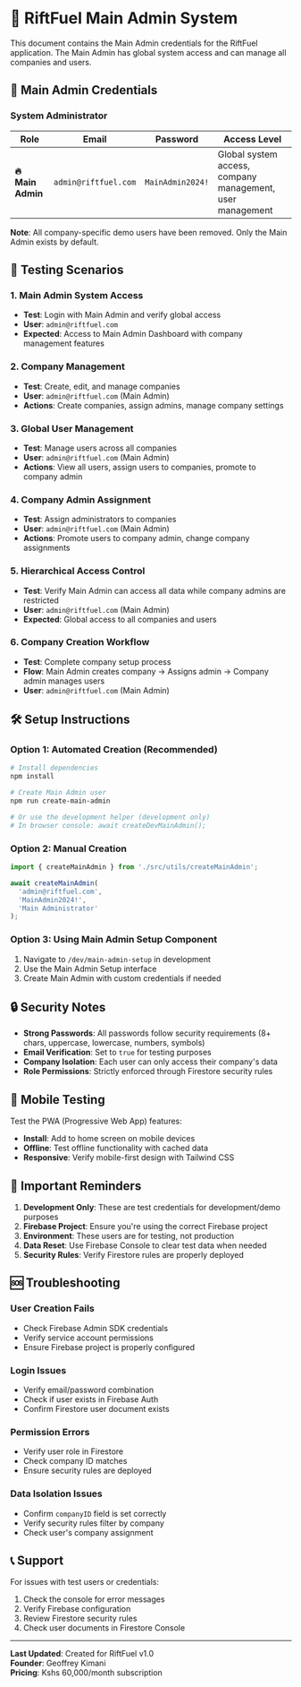 # 🚀 RiftFuel Main Admin System

This document contains the Main Admin credentials for the RiftFuel application. The Main Admin has global system access and can manage all companies and users.

## 🔐 Main Admin Credentials

### System Administrator

| Role | Email | Password | Access Level |
|------|-------|----------|--------------|
| **🔥 Main Admin** | `admin@riftfuel.com` | `MainAdmin2024!` | Global system access, company management, user management |

**Note**: All company-specific demo users have been removed. Only the Main Admin exists by default.

## 🎯 Testing Scenarios

### 1. Main Admin System Access
- **Test**: Login with Main Admin and verify global access
- **User**: `admin@riftfuel.com`
- **Expected**: Access to Main Admin Dashboard with company management features

### 2. Company Management
- **Test**: Create, edit, and manage companies
- **User**: `admin@riftfuel.com` (Main Admin)
- **Actions**: Create companies, assign admins, manage company settings

### 3. Global User Management
- **Test**: Manage users across all companies
- **User**: `admin@riftfuel.com` (Main Admin)
- **Actions**: View all users, assign users to companies, promote to company admin

### 4. Company Admin Assignment
- **Test**: Assign administrators to companies
- **User**: `admin@riftfuel.com` (Main Admin)
- **Actions**: Promote users to company admin, change company assignments

### 5. Hierarchical Access Control
- **Test**: Verify Main Admin can access all data while company admins are restricted
- **User**: `admin@riftfuel.com` (Main Admin)
- **Expected**: Global access to all companies and users

### 6. Company Creation Workflow
- **Test**: Complete company setup process
- **Flow**: Main Admin creates company → Assigns admin → Company admin manages users
- **User**: `admin@riftfuel.com` (Main Admin)

## 🛠️ Setup Instructions

### Option 1: Automated Creation (Recommended)
```bash
# Install dependencies
npm install

# Create Main Admin user
npm run create-main-admin

# Or use the development helper (development only)
# In browser console: await createDevMainAdmin();
```

### Option 2: Manual Creation
```javascript
import { createMainAdmin } from './src/utils/createMainAdmin';

await createMainAdmin(
  'admin@riftfuel.com',
  'MainAdmin2024!',
  'Main Administrator'
);
```

### Option 3: Using Main Admin Setup Component
1. Navigate to `/dev/main-admin-setup` in development
2. Use the Main Admin Setup interface
3. Create Main Admin with custom credentials if needed

## 🔒 Security Notes

- **Strong Passwords**: All passwords follow security requirements (8+ chars, uppercase, lowercase, numbers, symbols)
- **Email Verification**: Set to `true` for testing purposes
- **Company Isolation**: Each user can only access their company's data
- **Role Permissions**: Strictly enforced through Firestore security rules

## 📱 Mobile Testing

Test the PWA (Progressive Web App) features:
- **Install**: Add to home screen on mobile devices
- **Offline**: Test offline functionality with cached data
- **Responsive**: Verify mobile-first design with Tailwind CSS

## 🚨 Important Reminders

1. **Development Only**: These are test credentials for development/demo purposes
2. **Firebase Project**: Ensure you're using the correct Firebase project
3. **Environment**: These users are for testing, not production
4. **Data Reset**: Use Firebase Console to clear test data when needed
5. **Security Rules**: Verify Firestore rules are properly deployed

## 🆘 Troubleshooting

### User Creation Fails
- Check Firebase Admin SDK credentials
- Verify service account permissions
- Ensure Firebase project is properly configured

### Login Issues
- Verify email/password combination
- Check if user exists in Firebase Auth
- Confirm Firestore user document exists

### Permission Errors
- Verify user role in Firestore
- Check company ID matches
- Ensure security rules are deployed

### Data Isolation Issues
- Confirm `companyID` field is set correctly
- Verify security rules filter by company
- Check user's company assignment

## 📞 Support

For issues with test users or credentials:
1. Check the console for error messages
2. Verify Firebase configuration
3. Review Firestore security rules
4. Check user documents in Firestore Console

---

**Last Updated**: Created for RiftFuel v1.0  
**Founder**: Geoffrey Kimani  
**Pricing**: Kshs 60,000/month subscription
